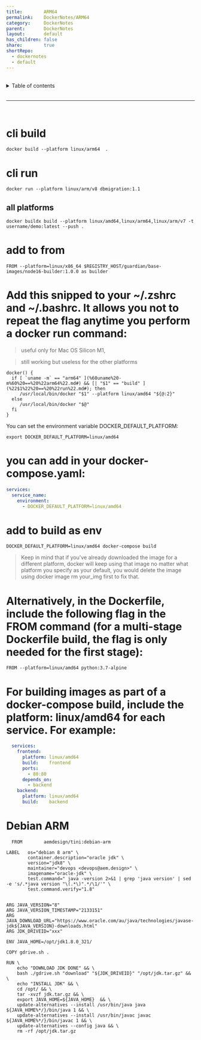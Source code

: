 ```yaml
---  
title:        ARM64  
permalink:    DockerNotes/ARM64  
category:     DockerNotes  
parent:       DockerNotes  
layout:       default  
has_children: false  
share:        true  
shortRepo:  
  - dockernotes  
  - default            
---  
```

  
  
<br/>            
  
<details markdown="block">                  
<summary>                  
Table of contents                  
</summary>                  
{: .text-delta }                  
1. TOC                  
{:toc}                  
</details>                  
  
<br/>                  
  
***                  
  
<br/>  
  
# cli build  
  
```shell  
docker build --platform linux/arm64  .  
```  
  
# cli run  
  
```shell  
docker run --platform linux/arm/v8 dbmigration:1.1  
```  
  
## all platforms  
  
```shell  
docker buildx build --platform linux/amd64,linux/arm64,linux/arm/v7 -t username/demo:latest --push .  
```  
  
# add to from  
  
```shell  
FROM --platform=linux/x86_64 $REGISTRY_HOST/guardian/base-images/node16-builder:1.0.0 as builder  
```  
  
# Add this snipped to your ~/.zshrc and ~/.bashrc. It allows you not to repeat the flag anytime you perform a docker run command:  
  
> useful only for Mac OS Silicon M1,  
  
> still working but useless for the other platforms  
  
```shell  
docker() {  
  if [ `uname -m` == "arm64" ](%60uname%20-m%60%20==%20%22arm64%22.md#) && [| "$1" == "build" ](%22$1%22%20==%20%22run%22.md#); then  
     /usr/local/bin/docker "$1" --platform linux/amd64 "${@:2}"  
  else  
     /usr/local/bin/docker "$@"  
  fi  
}  
```  
  
You can set the environment variable DOCKER_DEFAULT_PLATFORM:  
  
```shell  
export DOCKER_DEFAULT_PLATFORM=linux/amd64  
```  
  
# you can add in your docker-compose.yaml:  
  
```yaml  
services:  
  service_name:  
    environment:  
      - DOCKER_DEFAULT_PLATFORM=linux/amd64  
```  
  
# add to build as env  
  
```shell  
DOCKER_DEFAULT_PLATFORM=linux/amd64 docker-compose build  
```  
  
> Keep in mind that if you've already downloaded the image for a different platform, docker will keep using that image no matter what platform you specify as your default, you would delete the image using docker image rm your_img first to fix that.  
  
# Alternatively, in the Dockerfile, include the following flag in the FROM command (for a multi-stage Dockerfile build, the flag is only needed for the first stage):  
  
```shell  
FROM --platform=linux/amd64 python:3.7-alpine  
```  
  
# For building images as part of a docker-compose build, include the platform: linux/amd64 for each service. For example:  
  
```yaml  
  services:  
    frontend:  
      platform: linux/amd64  
      build:    frontend  
      ports:  
        - 80:80  
      depends_on:  
        - backend  
    backend:  
      platform: linux/amd64  
      build:    backend   
```  
  
# Debian ARM  
  
```shell  
  FROM        aemdesign/tini:debian-arm  
  
LABEL   os="debian 8 arm" \  
        container.description="oracle jdk" \  
        version="jdk8" \  
        maintainer="devops <devops@aem.design>" \  
        imagename="oracle-jdk" \  
        test.command=" java -version 2>&1 | grep 'java version' | sed -e 's/.*java version "\(.*\)".*/\1/'" \  
        test.command.verify="1.8"  
  
  
ARG JAVA_VERSION="8"  
ARG JAVA_VERSION_TIMESTAMP="2133151"  
ARG JAVA_DOWNLOAD_URL="https://www.oracle.com/au/java/technologies/javase-jdk${JAVA_VERSION}-downloads.html"  
ARG JDK_DRIVEID="xxx"  
  
ENV JAVA_HOME=/opt/jdk1.8.0_321/  
  
COPY gdrive.sh .  
  
RUN \  
    echo "DOWNLOAD JDK DONE" && \  
    bash ./gdrive.sh "download" "${JDK_DRIVEID}" "/opt/jdk.tar.gz" && \  
    echo "INSTALL JDK" && \  
    cd /opt/ && \  
    tar -xvzf jdk.tar.gz && \  
    export JAVA_HOME=${JAVA_HOME}  && \  
    update-alternatives --install /usr/bin/java java ${JAVA_HOME%*/}/bin/java 1 && \  
    update-alternatives --install /usr/bin/javac javac ${JAVA_HOME%*/}/bin/javac 1 && \  
    update-alternatives --config java && \  
    rm -rf /opt/jdk.tar.gz  
```